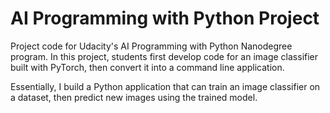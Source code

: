 # AI Programming with Python Project

Project code for Udacity's AI Programming with Python Nanodegree program. In this project, students first develop code for an image classifier built with PyTorch, then convert it into a command line application. 

Essentially, I build a Python application that can train an image classifier on a dataset, then predict new images using the trained model.
